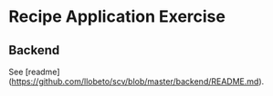 # Recipe Application Exercise

## Backend

See [readme] (https://github.com/llobeto/scv/blob/master/backend/README.md).
